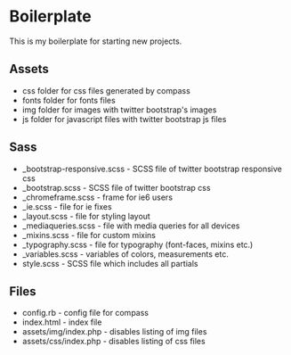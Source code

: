 Boilerplate
========================

This is my boilerplate for starting new projects. 

Assets
-----------
 * css folder for css files generated by compass
 * fonts folder for fonts files
 * img folder for images with twitter bootstrap's images
 * js folder for javascript files with twitter bootstrap js files
	
Sass
--------
 * _bootstrap-responsive.scss - SCSS file of twitter bootstrap responsive css
 * _bootstrap.scss - SCSS file of twitter bootstrap css
 * _chromeframe.scss - frame for ie6 users
 * _ie.scss - file for ie fixes
 * _layout.scss - file for styling layout
 * _mediaqueries.scss - file with media queries for all devices
 * _mixins.scss - file for custom mixins
 * _typography.scss - file for typography (font-faces, mixins etc.)
 * _variables.scss - variables of colors, measurements etc.
 * style.scss - SCSS file which includes all partials

Files
---------------------------------------
 * config.rb - config file for compass
 * index.html - index file
 * assets/img/index.php - disables listing of img files
 * assets/css/index.php - disables listing of css files